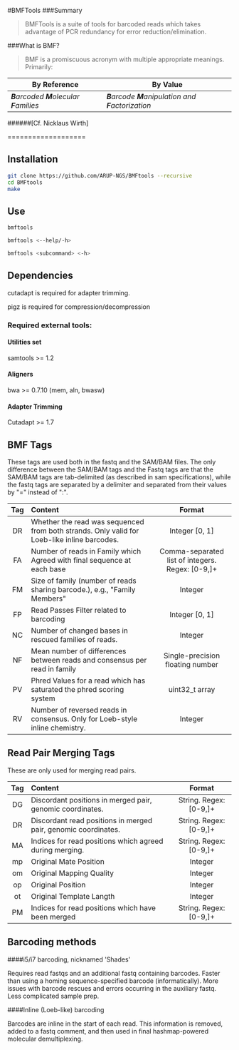 #BMFTools
###Summary
>BMFTools is a suite of tools for barcoded reads which takes advantage of PCR redundancy for error reduction/elimination.

###What is BMF?
>BMF is a promiscuous acronym with multiple appropriate meanings. Primarily:

|By __Reference__| By __Value__ |
|---------------|-----------|
|_**B**arcoded **M**olecular **F**amilies_ | _**B**arcode **M**anipulation and **F**actorization_ |
######[Cf. Nicklaus Wirth]

===================


## Installation

```bash
git clone https://github.com/ARUP-NGS/BMFtools --recursive
cd BMFtools
make
```
## Use


```bash
bmftools
```

```bash
bmftools <--help/-h>
```

```bash
bmftools <subcommand> <-h>
```

## Dependencies

cutadapt is required for adapter trimming.

pigz is required for compression/decompression

### Required external tools:

#### Utilities set
samtools >= 1.2

#### Aligners

bwa >= 0.7.10 (mem, aln, bwasw)

#### Adapter Trimming
Cutadapt >= 1.7

## BMF Tags

These tags are used both in the fastq and the SAM/BAM files.
The only difference between the SAM/BAM tags and the Fastq tags are that the SAM/BAM tags are tab-delimited (as described in sam specifications), while the fastq tags are separated by a delimiter and separated from their values by "=" instead of ":".

Tag | Content | Format |
:----:|:-----|:-----:|
DR | Whether the read was sequenced from both strands. Only valid for Loeb-like inline barcodes. | Integer [0, 1] |
FA | Number of reads in Family which Agreed with final sequence at each base | Comma-separated list of integers. Regex: [0-9,]+ |
FM | Size of family (number of reads sharing barcode.), e.g., "Family Members" | Integer |
FP | Read Passes Filter related to barcoding | Integer [0, 1]|
NC | Number of changed bases in rescued families of reads. | Integer |
NF | Mean number of differences between reads and consensus per read in family | Single-precision floating number |
PV | Phred Values for a read which has saturated the phred scoring system | uint32_t array|
RV | Number of reversed reads in consensus. Only for Loeb-style inline chemistry. | Integer |

## Read Pair Merging Tags

These are only used for merging read pairs.

Tag | Content | Format |
:----:|:-----|:-----:|
DG | Discordant positions in merged pair, genomic coordinates. | String. Regex: [0-9,]+ |
DR | Discordant read positions in merged pair, genomic coordinates. | String. Regex: [0-9,]+ |
MA | Indices for read positions which agreed during merging. | String. Regex: [0-9,]+ |
mp | Original Mate Position | Integer |
om | Original Mapping Quality | Integer |
op | Original Position | Integer |
ot | Original Template Langth | Integer |
PM | Indices for read positions which have been merged | String. Regex: [0-9,]+ |

## Barcoding methods

####i5/i7 barcoding, nicknamed 'Shades'

Requires read fastqs and an additional fastq containing barcodes.
Faster than using a homing sequence-specified barcode (informatically). More issues with barcode rescues and errors occurring in the auxiliary fastq. Less complicated sample prep.

####Inline (Loeb-like) barcoding

Barcodes are inline in the start of each read. This information is removed, added to a fastq comment, and then used in final hashmap-powered molecular demultiplexing.
